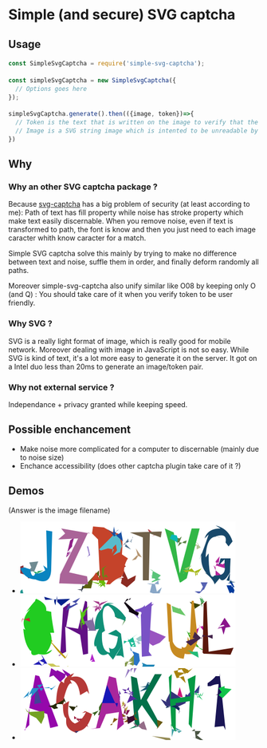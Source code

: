 # Simple (and secure) SVG captcha

## Usage
```JavaScript
const SimpleSvgCaptcha = require('simple-svg-captcha');

const simpleSvgCaptcha = new SimpleSvgCaptcha({
  // Options goes here
});

simpleSvgCaptcha.generate().then(({image, token})=>{
  // Token is the text that is written on the image to verify that the user is an human
  // Image is a SVG string image which is intented to be unreadable by machine
})

```

## Why
### Why an other SVG captcha package ?
Because [svg-captcha](https://www.npmjs.com/package/svg-captcha) has a big problem of security (at least according to me):
Path of text has fill property while noise has stroke property which make text easily discernable.
When you remove noise, even if text is transformed to path, the font is know and then you just need to each image caracter whith know caracter for a match.

Simple SVG captcha solve this mainly by trying to make no difference between text and noise, suffle them in order, and finally deform randomly all paths.

Moreover simple-svg-captcha also unify similar like O08 by keeping only O (and Q) : You should take care of it when you verify token to be user friendly.

### Why SVG ?
SVG is a really light format of image, which is really good for mobile network. Moreover dealing with image in JavaScript is not so easy. While SVG is kind of text, it's a lot more easy to generate it on the server.
It got on a Intel duo less than 20ms to generate an image/token pair.

### Why not external service ?
Independance + privacy granted while keeping speed.

## Possible enchancement
- Make noise more complicated for a computer to discernable (mainly due to noise size)
- Enchance accessibility (does other captcha plugin take care of it ?)

## Demos

(Answer is the image filename)

- ![Captcha JZDTVG](JZDTVG.svg)
- ![Captcha OHG1UL](OHG1UL.svg)
- ![Captcha ACAKH1](ACAKH1.svg)
